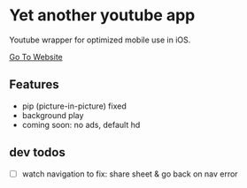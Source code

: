# Yet another youtube app

Youtube wrapper for optimized mobile use in iOS.

[Go To Website](https://adroste.github.io/yayt/index.html)

## Features

* pip (picture-in-picture) fixed
* background play
* coming soon: no ads, default hd

## dev todos

* [ ] watch navigation to fix: share sheet & go back on nav error
